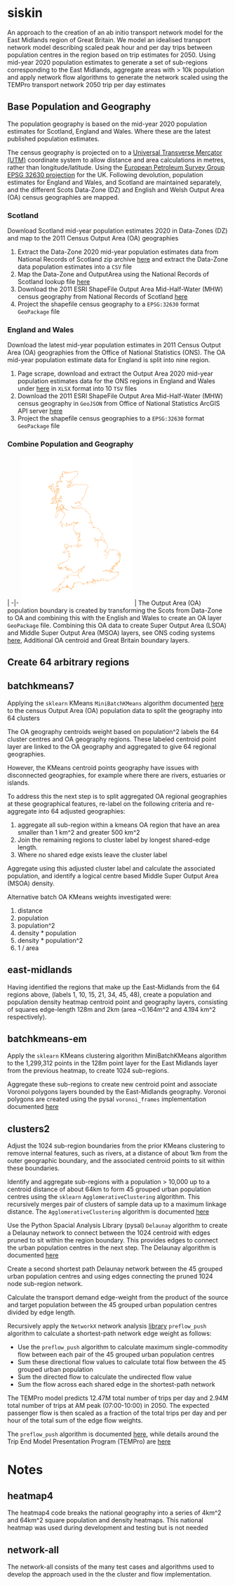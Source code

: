 ﻿# siskin
An approach to the creation of an ab initio transport network model for the East Midlands region of Great Britain. We model an idealised transport network model describing scaled peak hour and per day trips between population centres in the region based on trip estimates for 2050. Using mid-year 2020 population estimates to generate a set of sub-regions corresponding to the East Midlands, aggregate areas with > 10k population and apply network flow algorithms to generate the network scaled using the TEMPro transport network 2050 trip per day estimates

## Base Population and Geography

The population geography is based on the mid-year 2020 population estimates for Scotland, England and Wales. Where these are the latest published population estimates.

The census geography is projected on to a [Universal Transverse Mercator (UTM)](https://en.wikipedia.org/wiki/Universal_Transverse_Mercator_coordinate_system) coordinate system to allow distance and area calculations in metres, rather than longitude/latitude. Using the [European Petroleum Survey Group](https://en.wikipedia.org/wiki/EPSG_Geodetic_Parameter_Dataset) [EPSG 32630 projection](https://epsg.io/32630) for the UK. Following devolution, population estimates for England and Wales, and Scotland are maintained separately, and the different Scots Data-Zone (DZ) and English and Welsh Output Area (OA) census geographies are mapped.

### Scotland
Download Scotland mid-year population estimates 2020 in Data-Zones (DZ) and map to the 2011 Census Output Area (OA) geographies

1.   Extract the Data-Zone 2020 mid-year population estimates data from National Records of Scotland zip archive [here](https://www.nrscotland.gov.uk/files/statistics/population-estimates/sape-20/) and extract the Data-Zone data population estimates into a `CSV` file
2.   Map the Data-Zone and OutputArea using the National Records of Scotland lookup file [here](https://www.nrscotland.gov.uk/files/geography/2011-census/OA_DZ_IZ_2011.xlsx)
3.   Download the 2011 ESRI ShapeFile Output Area Mid-Half-Water (MHW) census geography from National Records of Scotland [here](https://www.nrscotland.gov.uk/files/geography/output-area-2011-mhw.zip)
4.   Project the shapefile census geography to a `EPSG:32630` format `GeoPackage` file


### England and Wales
Download the latest mid-year population estimates in 2011 Census Output Area (OA) geographies from the Office of National Statistics (ONS). The OA mid-year population estimate data for England is split into nine region.

1.    Page scrape, download and extract the Output Area 2020 mid-year population estimates data for the ONS regions in England and Wales under [here](https://www.ons.gov.uk/peoplepopulationandcommunity/populationandmigration/populationestimates#datasets) in `XLSX` format into 10 `TSV` files
2.   Download the 2011 ESRI ShapeFile Output Area Mid-Half-Water (MHW) census geography in `GeoJSON` from Office of National Statistics ArcGIS API server [here](https://services1.arcgis.com/ESMARspQHYMw9BZ9/ArcGIS/rest/services/Output_Areas_December_2011_Boundaries_EW_BFC/FeatureServer/0)
4.   Project the shapefile census geographies to a `EPSG:32630` format `GeoPackage` file

### Combine Population and Geography

 |
-|-
![outer](outer.png) | The Output Area (OA) population boundary is created by transforming the Scots from Data-Zone to OA and combining this with the English and Wales to create an OA layer `GeoPackage` file. Combining this OA data to create Super Output Area (LSOA) and Middle Super Output Area (MSOA) layers, see ONS coding systems [here](https://en.wikipedia.org/wiki/ONS_coding_system), Additional OA centroid and Great Britain boundary layers.

## Create 64 arbitrary regions
## batchkmeans7
Applying the `sklearn` KMeans `MiniBatchKMeans` algorithm documented [here](https://scikit-learn.org/stable/modules/generated/sklearn.cluster.MiniBatchKMeans.html) to the census Output Area (OA) population data to split the geography into 64 clusters

The OA geography centroids weight based on population^2 labels the 64 cluster centres and OA geography regions. These labeled centroid point layer are linked to the OA geography and aggregated to give 64 regional geographies.

However, the KMeans centroid points geography have issues with disconnected geographies, for example where there are rivers, estuaries or islands.

To address this the next step is to split aggregated OA regional geographies at these geographical features, re-label on the following criteria and re-aggregate into 64 adjusted geographies:

1. aggregate all sub-region within a kmeans OA region that have an area smaller than 1 km^2 and greater 500 km^2
2. Join the remaining regions to cluster label by longest shared-edge length.
3. Where no shared edge exists leave the cluster label

Aggregate using this adjusted cluster label and calculate the associated population, and identify a logical centre based Middle Super Output Area (MSOA) density.

Alternative batch OA KMeans weights investigated were:
1. distance
2. population
3. population^2
4. density * population
5. density * population^2
6. 1 / area

## east-midlands
Having identified the regions that make up the East-Midlands from the 64 regions above, (labels 1, 10, 15, 21, 34, 45, 48), create a population and population density heatmap centroid point and geography layers, consisting of squares edge-length 128m and 2km (area ~0.164m^2 and 4.194 km^2 respectively).

## batchkmeans-em
Apply the `sklearn` KMeans clustering algorithm MiniBatchKMeans algorithm to the 1,299,312 points in the 128m point layer for the East Midlands layer from the previous heatmap, to create 1024 sub-regions.

Aggregate these sub-regions to create new centroid point and associate Voronoi polygons layers bounded by the East-Midlands geography. Voronoi polygons are created using the pysal `voronoi_frames` implementation documented [here](https://pysal.org/libpysal/generated/libpysal.cg.voronoi_frames.html)

## clusters2

Adjust the 1024 sub-region boundaries from the prior KMeans clustering to remove internal features, such as rivers, at a distance of about 1km from the outer geographic boundary, and the associated centroid points to sit within these boundaries.

Identify and aggregate sub-regions with a population > 10,000 up to a centroid distance of about 64km to form 45 grouped urban population centres using the `sklearn` `AgglomerativeClustering` algorithm. This recursively merges pair of clusters of sample data up to a maximum linkage distance. The `AgglomerativeClustering` algorithm is documented [here](https://scikit-learn.org/stable/modules/generated/sklearn.cluster.AgglomerativeClustering.html)

Use the  Python Spacial Analysis Library (pysal) `Delaunay` algorithm to create a Delaunay network to connect between the 1024 centroid with edges pruned to sit within the region boundary. This provides edges to connect the urban population centres in the next step. The Delaunay algorithm is documented [here](https://pysal.org/libpysal/generated/libpysal.weights.Delaunay.html)

Create a second shortest path Delaunay network between the 45 grouped urban population centres and using edges connecting the pruned 1024 node sub-region network.

Calculate the transport demand edge-weight from the product of the source and target population between the 45 grouped urban population centres divided by edge length.

Recursively apply the `NetworkX` network analysis [library](https://networkx.org/) `preflow_push` algorithm to calculate a shortest-path network edge weight as follows:

* Use the `preflow_push` algorithm to calculate maximum single-commodity flow between each pair of the 45 grouped urban population centres
* Sum these directional flow values to calculate total flow between the 45 grouped urban population 
* Sum the directed flow to calculate the undirected flow value
* Sum the flow across each shared edge in the shortest-path network

The TEMPro model predicts 12.47M total number of trips per day and 2.94M total number of trips at AM peak (07:00-10:00) in 2050. The expected passenger flow is then scaled as a fraction of the total trips per day and per hour of the total sum of the edge flow weights.

The `preflow_push` algorithm is documented [here](https://networkx.org/documentation/stable/reference/algorithms/generated/networkx.algorithms.flow.preflow_push.html), while details around the Trip End Model Presentation Program (TEMPro) are [here](https://www.gov.uk/government/publications/tempro-downloads)

# Notes

## heatmap4
The heatmap4 code breaks the national geography into a series of 4km^2 and 64km^2 square population and density heatmaps. This national heatmap was used during development and testing but is not needed

## network-all
The network-all consists of the many test cases and algorithms used to develop the approach used in the the cluster and flow implementation.
